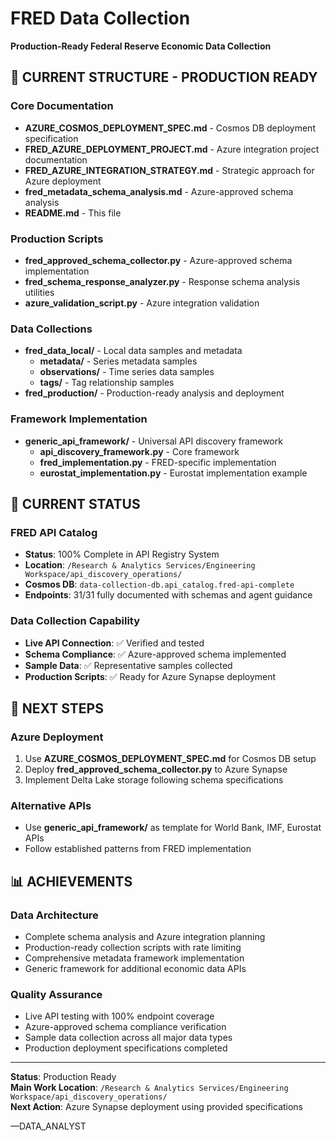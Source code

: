 # FRED Data Collection
**Production-Ready Federal Reserve Economic Data Collection**

## 📁 CURRENT STRUCTURE - PRODUCTION READY

### Core Documentation
- **AZURE_COSMOS_DEPLOYMENT_SPEC.md** - Cosmos DB deployment specification
- **FRED_AZURE_DEPLOYMENT_PROJECT.md** - Azure integration project documentation
- **FRED_AZURE_INTEGRATION_STRATEGY.md** - Strategic approach for Azure deployment
- **fred_metadata_schema_analysis.md** - Azure-approved schema analysis
- **README.md** - This file

### Production Scripts
- **fred_approved_schema_collector.py** - Azure-approved schema implementation
- **fred_schema_response_analyzer.py** - Response schema analysis utilities
- **azure_validation_script.py** - Azure integration validation

### Data Collections
- **fred_data_local/** - Local data samples and metadata
  - **metadata/** - Series metadata samples
  - **observations/** - Time series data samples  
  - **tags/** - Tag relationship samples
- **fred_production/** - Production-ready analysis and deployment

### Framework Implementation
- **generic_api_framework/** - Universal API discovery framework
  - **api_discovery_framework.py** - Core framework
  - **fred_implementation.py** - FRED-specific implementation
  - **eurostat_implementation.py** - Eurostat implementation example

## 🎯 CURRENT STATUS

### FRED API Catalog
- **Status**: 100% Complete in API Registry System
- **Location**: `/Research & Analytics Services/Engineering Workspace/api_discovery_operations/`
- **Cosmos DB**: `data-collection-db.api_catalog.fred-api-complete`
- **Endpoints**: 31/31 fully documented with schemas and agent guidance

### Data Collection Capability
- **Live API Connection**: ✅ Verified and tested
- **Schema Compliance**: ✅ Azure-approved schema implemented
- **Sample Data**: ✅ Representative samples collected
- **Production Scripts**: ✅ Ready for Azure Synapse deployment

## 🚀 NEXT STEPS

### Azure Deployment
1. Use **AZURE_COSMOS_DEPLOYMENT_SPEC.md** for Cosmos DB setup
2. Deploy **fred_approved_schema_collector.py** to Azure Synapse
3. Implement Delta Lake storage following schema specifications

### Alternative APIs
- Use **generic_api_framework/** as template for World Bank, IMF, Eurostat APIs
- Follow established patterns from FRED implementation

## 📊 ACHIEVEMENTS

### Data Architecture
- Complete schema analysis and Azure integration planning
- Production-ready collection scripts with rate limiting
- Comprehensive metadata framework implementation
- Generic framework for additional economic data APIs

### Quality Assurance
- Live API testing with 100% endpoint coverage
- Azure-approved schema compliance verification
- Sample data collection across all major data types
- Production deployment specifications completed

---

**Status**: Production Ready  
**Main Work Location**: `/Research & Analytics Services/Engineering Workspace/api_discovery_operations/`  
**Next Action**: Azure Synapse deployment using provided specifications

—DATA_ANALYST